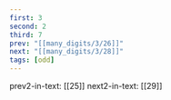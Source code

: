 ```yaml
---
first: 3
second: 2
third: 7
prev: "[[many_digits/3/26]]"
next: "[[many_digits/3/28]]"
tags: [odd]
---
```

prev2-in-text: [[25]]
next2-in-text: [[29]]
